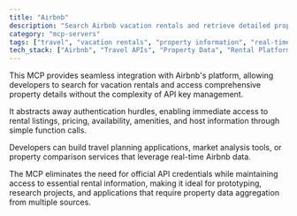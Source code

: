 ```yaml
---
title: "Airbnb"
description: "Search Airbnb vacation rentals and retrieve detailed property information without API keys. Streamline travel planning and property research."
category: "mcp-servers"
tags: ["travel", "vacation rentals", "property information", "real-time data", "integration"]
tech_stack: ["Airbnb", "Travel APIs", "Property Data", "Rental Platforms", "Data Aggregation"]
---
```


This MCP provides seamless integration with Airbnb's platform, allowing developers to search for vacation rentals and access comprehensive property details without the complexity of API key management. 

It abstracts away authentication hurdles, enabling immediate access to rental listings, pricing, availability, amenities, and host information through simple function calls.

Developers can build travel planning applications, market analysis tools, or property comparison services that leverage real-time Airbnb data. 

The MCP eliminates the need for official API credentials while maintaining access to essential rental information, making it ideal for prototyping, research projects, and applications that require property data aggregation from multiple sources.